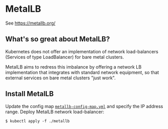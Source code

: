 # MetalLB

See https://metallb.org/

## What's so great about MetalLB?

Kubernetes does not offer an implementation of network load-balancers (Services of type LoadBalancer) for bare metal clusters.

MetalLB aims to redress this imbalance by offering a network LB implementation that integrates with standard network equipment, so that external services on bare metal clusters "just work".

## Install MetalLB

Update the config map [`metallb-config-map.yml`](./metallb-config-map.yml) and specify the IP address range. Deploy MetalLB network load-balancer:

```
$ kubectl apply -f ./metallb
```
